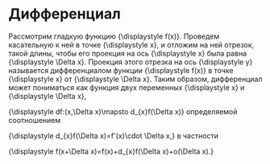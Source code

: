 # Дифференциал

Рассмотрим гладкую функцию {\displaystyle f(x)}. Проведем касательную к ней в точке {\displaystyle x}, и отложим на ней отрезок, такой длины, чтобы его проекция на ось {\displaystyle x} была равна {\displaystyle \Delta x}. Проекция этого отрезка на ось {\displaystyle y} называется дифференциалом функции {\displaystyle f(x)} в точке {\displaystyle x} от {\displaystyle \Delta x}. Таким образом, дифференциал может пониматься как функция двух переменных {\displaystyle x} и {\displaystyle \Delta x},

{\displaystyle df:(x,\Delta x)\mapsto d_{x}f(\Delta x)}
определяемой соотношением

{\displaystyle d_{x}f(\Delta x)=f'(x)\cdot \Delta x,}
в частности

{\displaystyle f(x+\Delta x)=f(x)+d_{x}f(\Delta x)+o(\Delta x).}
